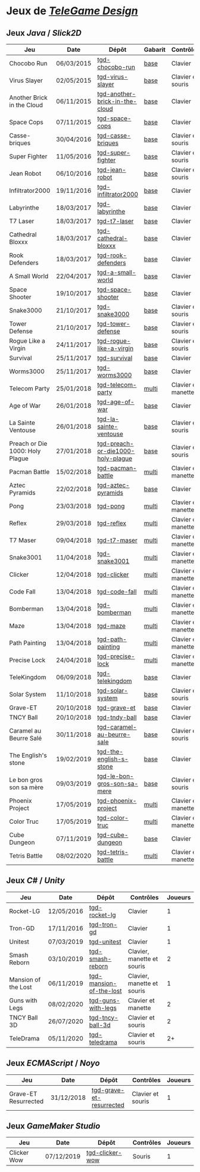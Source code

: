 # Jeux de [*TeleGame Design*](https://telegd.github.io/)

## Jeux *Java* / *Slick2D*

| Jeu | Date | Dépôt | Gabarit | Contrôles | Joueurs |
| - | - | - | - | - | - |
| Chocobo Run | 06/03/2015 | [tgd-chocobo-run][chocobo-run] | [base][base] | Clavier | 1 |
| Virus Slayer | 02/05/2015 | [tgd-virus-slayer][virus-slayer] | [base][base] | Clavier et souris | 1 |
| Another Brick in the Cloud | 06/11/2015 | [tgd-another-brick-in-the-cloud][another-brick-in-the-cloud] | [base][base] | Clavier | 1 |
| Space Cops | 07/11/2015 | [tgd-space-cops][space-cops] | [base][base] | Clavier | 1 |
| Casse-briques | 30/04/2016 | [tgd-casse-briques][casse-briques] | [base][base] | Clavier et souris | 1 |
| Super Fighter | 11/05/2016 | [tgd-super-fighter][super-fighter] | [base][base] | Clavier et souris | 1 |
| Jean Robot | 06/10/2016 | [tgd-jean-robot][jean-robot] | [base][base] | Clavier et souris | 1 |
| Infiltrator2000 | 19/11/2016 | [tgd-infiltrator2000][infiltrator2000] | [base][base] | Clavier | 1 |
| Labyrinthe | 18/03/2017 | [tgd-labyrinthe][labyrinthe] | [base][base] | Clavier | 1 |
| T7 Laser | 18/03/2017 | [tgd-t7-laser][t7-laser] | [base][base] | Clavier | 1 |
| Cathedral Bloxxx | 18/03/2017 | [tgd-cathedral-bloxxx][cathedral-bloxxx] | [base][base] | Clavier | 1 |
| Rook Defenders | 18/03/2017 | [tgd-rook-defenders][rook-defenders] | [base][base] | Clavier | 1 |
| A Small World | 22/04/2017 | [tgd-a-small-world][a-small-world] | [base][base] | Clavier | 1 |
| Space Shooter | 19/10/2017 | [tgd-space-shooter][space-shooter] | [base][base] | Clavier | 1 |
| Snake3000 | 21/10/2017 | [tgd-snake3000][snake3000] | [base][base] | Clavier et souris | 2-9 |
| Tower Defense | 21/10/2017 | [tgd-tower-defense][tower-defense] | [base][base] | Clavier et souris | 1 |
| Rogue Like a Virgin | 24/11/2017 | [tgd-rogue-like-a-virgin][rogue-like-a-virgin] | [base][base] | Clavier et souris | 1 |
| Survival | 25/11/2017 | [tgd-survival][survival] | [base][base] | Clavier | 1 |
| Worms3000 | 25/11/2017 | [tgd-worms3000][worms3000] | [base][base] | Clavier | 2 |
| Telecom Party | 25/01/2018 | [tgd-telecom-party][telecom-party] | [multi][multi] | Clavier et manette | 2-4 |
| Age of War | 26/01/2018 | [tgd-age-of-war][age-of-war] | [base][base] | Clavier | 2 |
| La Sainte Ventouse | 26/01/2018 | [tgd-la-sainte-ventouse][la-sainte-ventouse] | [base][base] | Clavier et souris | 1 |
| Preach or Die 1000: Holy Plague | 27/01/2018 | [tgd-preach-or-die1000-holy-plague][preach-or-die1000-holy-plague] | [base][base] | Clavier et souris | 1 |
| Pacman Battle | 15/02/2018 | [tgd-pacman-battle][pacman-battle] | [multi][multi] | Clavier et manette | 2-4 |
| Aztec Pyramids | 22/02/2018 | [tgd-aztec-pyramids][aztec-pyramids] | [base][base] | Clavier | 2 |
| Pong | 23/03/2018 | [tgd-pong][pong] | [multi][multi] | Clavier et manette | 2-4 |
| Reflex | 29/03/2018 | [tgd-reflex][reflex] | [multi][multi] | Clavier et manette | 2-4 |
| T7 Maser | 09/04/2018 | [tgd-t7-maser][t7-maser] | [multi][multi] | Clavier et manette | 2-4 |
| Snake3001 | 11/04/2018 | [tgd-snake3001][snake3001] | [multi][multi] | Clavier et manette | 2-4 |
| Clicker | 12/04/2018 | [tgd-clicker][clicker] | [multi][multi] | Clavier et manette | 2-4 |
| Code Fall | 13/04/2018 | [tgd-code-fall][code-fall] | [multi][multi] | Clavier et manette | 2-4 |
| Bomberman | 13/04/2018 | [tgd-bomberman][bomberman] | [multi][multi] | Clavier et manette | 2-4 |
| Maze | 13/04/2018 | [tgd-maze][maze] | [multi][multi] | Clavier et manette | 2-4 |
| Path Painting | 13/04/2018 | [tgd-path-painting][path-painting] | [multi][multi] | Clavier et manette | 2-4 |
| Precise Lock | 24/04/2018 | [tgd-precise-lock][precise-lock] | [multi][multi] | Clavier et manette | 2-4 |
| TeleKingdom | 06/09/2018 | [tgd-telekingdom][telekingdom] | [base][base] | Clavier | 1 |
| Solar System | 11/10/2018 | [tgd-solar-system][solar-system] | [base][base] | Clavier et souris | 1 |
| Grave-ET | 20/10/2018 | [tgd-grave-et][grave-et] | [base][base] | Clavier | 1 |
| TNCY Ball | 20/10/2018 | [tgd-tndy-ball][tncy-ball] | [base][base] | Clavier | 2 |
| Caramel au Beurre Salé | 30/11/2018 | [tgd-caramel-au-beurre-sale][caramel-au-beurre-sale] | [base][base] | Clavier et souris | 2 |
| The English's stone | 19/02/2019 | [tgd-the-english-s-stone][the-english-s-stone] | [base][base] | Clavier | 1 |
| Le bon gros son sa mère | 09/03/2019 | [tgd-le-bon-gros-son-sa-mere][le-bon-gros-son-sa-mere] | [base][base] | Clavier et souris | 1 |
| Phoenix Project | 17/05/2019 | [tgd-phoenix-project][phoenix-project] | [multi][multi] | Clavier et manette | 2-4 |
| Color Truc | 17/05/2019 | [tgd-color-truc][color-truc] | [multi][multi] | Clavier et manette | 2-4 |
| Cube Dungeon | 07/11/2019 | [tgd-cube-dungeon][cube-dungeon] | [base][base] | Clavier | 1 |
| Tetris Battle | 08/02/2020 | [tgd-tetris-battle][tetris-battle] | [multi][multi] | Clavier et manette | 2-4 |

## Jeux *C#* / *Unity*

| Jeu | Date | Dépôt | Contrôles | Joueurs |
| - | - | - | - | - |
| Rocket-LG | 12/05/2016 | [tgd-rocket-lg][rocket-lg] | Clavier | 1 |
| Tron-GD | 17/11/2016 | [tgd-tron-gd][tron-gd] | Clavier | 1 |
| Unitest | 07/03/2019 | [tgd-unitest][unitest] | Clavier | 1 |
| Smash Reborn | 03/10/2019 | [tgd-smash-reborn][smash-reborn] | Clavier, manette et souris | 2 |
| Mansion of the Lost | 06/11/2019 | [tgd-mansion-of-the-lost][mansion-of-the-lost] | Clavier, manette et souris | 1 |
| Guns with Legs | 08/02/2020 | [tgd-guns-with-legs][guns-with-legs] | Clavier et manette | 2 |
| TNCY Ball 3D | 26/07/2020 | [tgd-tncy-ball-3d][tncy-ball-3d] | Clavier et souris | 2 |
| TeleDrama | 05/11/2020 | [tgd-teledrama][teledrama] | Clavier et souris | 2+ |

## Jeux *ECMAScript* / *Noyo*

| Jeu | Date | Dépôt | Contrôles | Joueurs |
| - | - | - | - | - |
| Grave-ET Resurrected | 31/12/2018 | [tgd-grave-et-resurrected][grave-et-resurrected] | Clavier et souris | 1 |

## Jeux *GameMaker Studio*

| Jeu | Date | Dépôt | Contrôles | Joueurs |
| - | - | - | - | - |
| Clicker Wow | 07/12/2019 | [tgd-clicker-wow][clicker-wow] | Souris | 1 |


[chocobo-run]: https://github.com/TeleGD/tgd-chocobo-run
[virus-slayer]: https://github.com/TeleGD/tgd-virus-slayer
[another-brick-in-the-cloud]: https://github.com/TeleGD/tgd-another-brick-in-the-cloud
[space-cops]: https://github.com/TeleGD/tgd-space-cops
[casse-briques]: https://github.com/TeleGD/tgd-casse-briques
[super-fighter]: https://github.com/TeleGD/tgd-super-fighter
[jean-robot]: https://github.com/TeleGD/tgd-jean-robot
[infiltrator2000]: https://github.com/TeleGD/tgd-infiltrator2000
[labyrinthe]: https://github.com/TeleGD/tgd-labyrinthe
[t7-laser]: https://github.com/TeleGD/tgd-t7-laser
[cathedral-bloxxx]: https://github.com/TeleGD/tgd-cathedral-bloxxx
[rook-defenders]: https://github.com/TeleGD/tgd-rook-defenders
[a-small-world]: https://github.com/TeleGD/tgd-a-small-world
[space-shooter]: https://github.com/TeleGD/tgd-space-shooter
[snake3000]: https://github.com/TeleGD/tgd-snake3000
[tower-defense]: https://github.com/TeleGD/tgd-tower-defense
[rogue-like-a-virgin]: https://github.com/TeleGD/tgd-rogue-like-a-virgin
[survival]: https://github.com/TeleGD/tgd-survival
[worms3000]: https://github.com/TeleGD/tgd-worms3000
[telecom-party]: https://github.com/TeleGD/tgd-telecom-party
[age-of-war]: https://github.com/TeleGD/tgd-age-of-war
[la-sainte-ventouse]: https://github.com/TeleGD/tgd-la-sainte-ventouse
[preach-or-die1000-holy-plague]: https://github.com/TeleGD/tgd-preach-or-die1000-holy-plague
[pacman-battle]: https://github.com/TeleGD/tgd-pacman-battle
[aztec-pyramids]: https://github.com/TeleGD/tgd-aztec-pyramids
[pong]: https://github.com/TeleGD/tgd-pong
[reflex]: https://github.com/TeleGD/tgd-reflex
[t7-maser]: https://github.com/TeleGD/tgd-t7-maser
[snake3001]: https://github.com/TeleGD/tgd-snake3001
[clicker]: https://github.com/TeleGD/tgd-clicker
[code-fall]: https://github.com/TeleGD/tgd-code-fall
[bomberman]: https://github.com/TeleGD/tgd-bomberman
[maze]: https://github.com/TeleGD/tgd-maze
[path-painting]: https://github.com/TeleGD/tgd-path-painting
[precise-lock]: https://github.com/TeleGD/tgd-precise-lock
[telekingdom]: https://github.com/TeleGD/tgd-telekingdom
[solar-system]: https://github.com/TeleGD/tgd-solar-system
[grave-et]: https://github.com/TeleGD/tgd-grave-et
[tncy-ball]: https://github.com/TeleGD/tgd-tncy-ball
[caramel-au-beurre-sale]: https://github.com/TeleGD/tgd-caramel-au-beurre-sale
[the-english-s-stone]: https://github.com/TeleGD/tgd-the-english-s-stone
[le-bon-gros-son-sa-mere]: https://github.com/TeleGD/tgd-le-bon-gros-son-sa-mere
[phoenix-project]: https://github.com/TeleGD/tgd-phoenix-project
[color-truc]: https://github.com/TeleGD/tgd-color-truc
[cube-dungeon]: https://github.com/TeleGD/tgd-cube-dungeon
[tetris-battle]: https://github.com/TeleGD/tgd-tetris-battle

[base]: https://github.com/TeleGD/tgd-template-slick2d-base
[multi]: https://github.com/TeleGD/tgd-template-slick2d-multi

[rocket-lg]: https://github.com/TeleGD/tgd-rocket-lg
[tron-gd]: https://github.com/TeleGD/tgd-tron-gd
[unitest]: https://github.com/TeleGD/tgd-unitest
[smash-reborn]: https://github.com/TeleGD/tgd-smash-reborn
[mansion-of-the-lost]: https://github.com/TeleGD/tgd-mansion-of-the-lost
[guns-with-legs]: https://github.com/TeleGD/tgd-guns-with-legs
[tncy-ball-3d]: https://github.com/TeleGD/tgd-tncy-ball-3d
[teledrama]: https://github.com/TeleGD/tgd-teledrama

[grave-et-resurrected]: https://github.com/TeleGD/tgd-grave-et-resurrected

[clicker-wow]: https://github.com/TeleGD/tgd-clicker-wow
